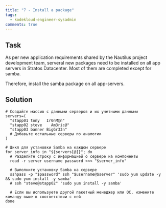 ```yaml
---
title: "7 - Install a package"
tags:
  - kodekloud-engineer-sysadmin
comments: true
---
```


## Task


As per new application requirements shared by the Nautilus project development team, serveral new packages need to be installed on all app servers in Stratos Datacenter. Most of them are completed except for samba.

Therefore, install the samba package on all app-servers.

## Solution

```shell
# Создайте массив с данными серверов и их учетными данными
servers=(
  "stapp01 tony   Ir0nM@n"
  "stapp02 steve 	Am3ric@"
  "stapp03 banner BigGr33n"
  # Добавьте остальные серверы по аналогии
)

# Цикл для установки Samba на каждом сервере
for server_info in "${servers[@]}"; do
  # Разделите строку с информацией о сервере на компоненты
  read -r server username password <<< "$server_info"

  # Выполните установку Samba на сервере
  sshpass -p "$password" ssh "$username@$server" 'sudo yum update -y && sudo yum install -y samba'
  # ssh "steve@stapp02" 'sudo yum install -y samba'

  # Если вы используете другой пакетный менеджер или ОС, измените команду выше в соответствии с ней
done
```
